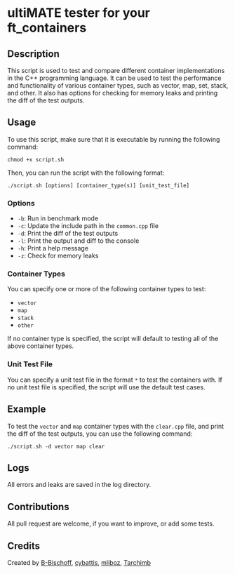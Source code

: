 # ultiMATE tester for your ft_containers

## Description
This script is used to test and compare different container implementations in the C++ programming language. It can be used to test the performance and functionality of various container types, such as vector, map, set, stack, and other. It also has options for checking for memory leaks and printing the diff of the test outputs.

## Usage
To use this script, make sure that it is executable by running the following command:
```
chmod +x script.sh
```

Then, you can run the script with the following format:
```
./script.sh [options] [container_type(s)] [unit_test_file]
```

### Options
- `-b`: Run in benchmark mode
- `-c`: Update the include path in the `common.cpp` file
- `-d`: Print the diff of the test outputs
- `-l`: Print the output and diff to the console
- `-h`: Print a help message
- `-z`: Check for memory leaks

### Container Types
You can specify one or more of the following container types to test:

- `vector`
- `map`
- `stack`
- `other`

If no container type is specified, the script will default to testing all of the above container types.

### Unit Test File
You can specify a unit test file in the format `*` to test the containers with. If no unit test file is specified, the script will use the default test cases.

## Example
To test the `vector` and `map` container types with the `clear.cpp` file, and print the diff of the test outputs, you can use the following command:
```
./script.sh -d vector map clear
```

## Logs
All errors and leaks are saved in the log directory.

## Contributions
All pull request are welcome, if you want to improve, or add some tests.

## Credits
Created by [B-Bischoff](https://github.com/B-Bischoff), 
[cybattis](https://github.com/cybattis), 
[mliboz](https://github.com/MaxenceLiboz), 
[Tarchimb](https://github.com/Tarchimb)
